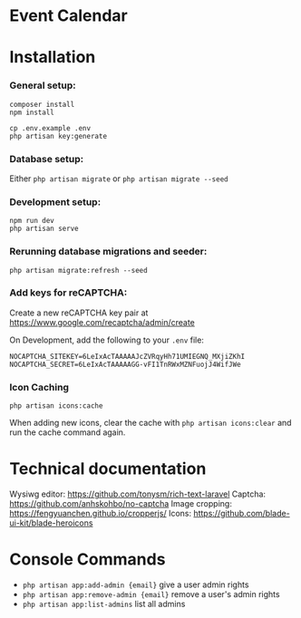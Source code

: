 # Event Calendar

# Installation

### General setup:
```
composer install
npm install

cp .env.example .env
php artisan key:generate
```

### Database setup:
Either `php artisan migrate` or `php artisan migrate --seed`

### Development setup:
```
npm run dev
php artisan serve
```

### Rerunning database migrations and seeder:
```
php artisan migrate:refresh --seed
```

### Add keys for reCAPTCHA:
Create a new reCAPTCHA key pair at https://www.google.com/recaptcha/admin/create

On Development, add the following to your `.env` file:
```
NOCAPTCHA_SITEKEY=6LeIxAcTAAAAAJcZVRqyHh71UMIEGNQ_MXjiZKhI
NOCAPTCHA_SECRET=6LeIxAcTAAAAAGG-vFI1TnRWxMZNFuojJ4WifJWe
```

### Icon Caching
```
php artisan icons:cache
```
When adding new icons, clear the cache with `php artisan icons:clear` and run the cache command again.

# Technical documentation

Wysiwg editor: https://github.com/tonysm/rich-text-laravel
Captcha: https://github.com/anhskohbo/no-captcha
Image cropping: https://fengyuanchen.github.io/cropperjs/
Icons: https://github.com/blade-ui-kit/blade-heroicons

# Console Commands
- `php artisan app:add-admin {email}` give a user admin rights
- `php artisan app:remove-admin {email}` remove a user's admin rights
- `php artisan app:list-admins` list all admins
